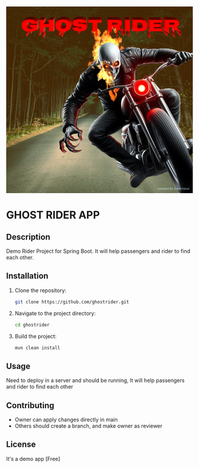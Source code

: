![Logo](src/main/resources/static/logo.png)

# GHOST RIDER APP

## Description
Demo Rider Project for Spring Boot. It will help passengers and rider to find each other.

## Installation
1. Clone the repository:
   ```sh
   git clone https://github.com/ghostrider.git
   ```
2. Navigate to the project directory:
   ```sh
   cd ghostrider
   ```
3. Build the project:
   ```sh
   mvn clean install
   ```

## Usage
Need to deploy in a server and should be running, It will help passengers and rider to find each other

## Contributing
- Owner can apply changes directly in main
- Others should create a branch, and make owner as reviewer

## License
It's a demo app [Free]
